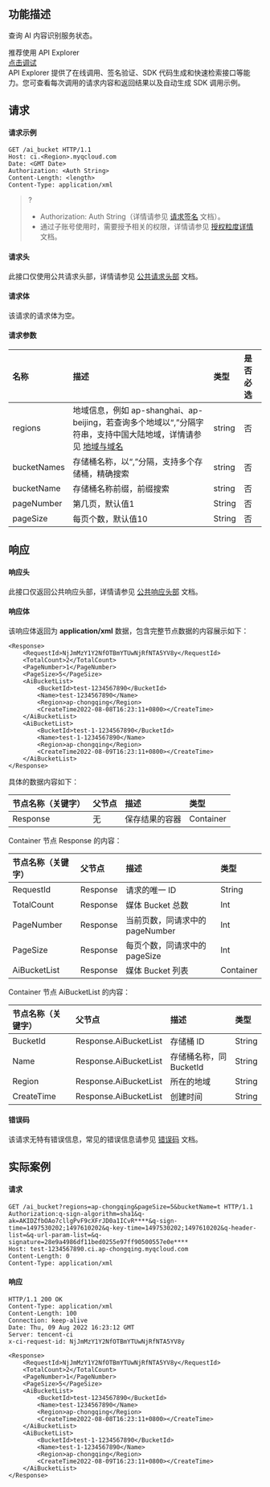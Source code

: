 ## 功能描述

查询 AI 内容识别服务状态。

<div class="rno-api-explorer">
    <div class="rno-api-explorer-inner">
        <div class="rno-api-explorer-hd">
            <div class="rno-api-explorer-title">
                推荐使用 API Explorer
            </div>
            <a href="https://console.cloud.tencent.com/api/explorer?Product=cos&Version=2018-11-26&Action=DescribeMediaBuckets&SignVersion=" class="rno-api-explorer-btn" hotrep="doc.api.explorerbtn" target="_blank"><i class="rno-icon-explorer"></i>点击调试</a>
        </div>
        <div class="rno-api-explorer-body">
            <div class="rno-api-explorer-cont">
                API Explorer 提供了在线调用、签名验证、SDK 代码生成和快速检索接口等能力。您可查看每次调用的请求内容和返回结果以及自动生成 SDK 调用示例。
            </div>
        </div>
    </div>
</div>



## 请求

#### 请求示例

```shell
GET /ai_bucket HTTP/1.1
Host: ci.<Region>.myqcloud.com
Date: <GMT Date>
Authorization: <Auth String>
Content-Length: <length>
Content-Type: application/xml

```

>?
> - Authorization: Auth String（详情请参见 [请求签名](https://intl.cloud.tencent.com/document/product/436/7778) 文档）。
> - 通过子账号使用时，需要授予相关的权限，详情请参见 [授权粒度详情](https://intl.cloud.tencent.com/document/product/1045/49896) 文档。
>

#### 请求头

此接口仅使用公共请求头部，详情请参见 [公共请求头部](https://intl.cloud.tencent.com/document/product/1045/49351) 文档。

#### 请求体

该请求的请求体为空。

#### 请求参数



| 名称        |  描述                     | 类型   |是否必选 |
| :---------- | :----- | :------------------ | :------- |
| regions     |  地域信息，例如 ap-shanghai、ap-beijing，若查询多个地域以“,”分隔字符串，支持中国大陆地域，详情请参见 [地域与域名](https://intl.cloud.tencent.com/document/product/1045/33423) |string |  否    |
| bucketNames | 存储桶名称，以“,”分隔，支持多个存储桶，精确搜索  |string |否 |
| bucketName  | 存储桶名称前缀，前缀搜索        |string |  否       |
| pageNumber  | 第几页，默认值1    | String | 否     |
| pageSize    | 每页个数，默认值10 | String | 否     |


## 响应

#### 响应头

此接口仅返回公共响应头部，详情请参见 [公共响应头部](https://intl.cloud.tencent.com/document/product/1045/49352) 文档。

#### 响应体

该响应体返回为 **application/xml** 数据，包含完整节点数据的内容展示如下：

```shell
<Response>
    <RequestId>NjJmMzY1Y2NfOTBmYTUwNjRfNTA5YV8y</RequestId>
    <TotalCount>2</TotalCount>
    <PageNumber>1</PageNumber>
    <PageSize>5</PageSize>
    <AiBucketList>
        <BucketId>test-1234567890</BucketId>
        <Name>test-1234567890</Name>
        <Region>ap-chongqing</Region>
        <CreateTime2022-08-08T16:23:11+0800></CreateTime>
    </AiBucketList>
    <AiBucketList>
        <BucketId>test-1-1234567890</BucketId>
        <Name>test-1-1234567890</Name>
        <Region>ap-chongqing</Region>
        <CreateTime2022-08-09T16:23:11+0800></CreateTime>
    </AiBucketList>
</Response>
```

具体的数据内容如下：

| 节点名称（关键字） | 父节点 | 描述           | 类型      |
| :----------------- | :----- | :------------- | :-------- |
| Response           | 无     | 保存结果的容器 | Container |

Container 节点 Response 的内容：

| 节点名称（关键字） | 父节点   | 描述                            | 类型      |
| :----------------- | :------- | :------------------------------ | :-------- |
| RequestId          | Response | 请求的唯一 ID                   | String    |
| TotalCount         | Response | 媒体 Bucket 总数                | Int       |
| PageNumber         | Response | 当前页数，同请求中的 pageNumber | Int       |
| PageSize           | Response | 每页个数，同请求中的 pageSize   | Int       |
| AiBucketList    | Response | 媒体 Bucket 列表                | Container |

Container 节点 AiBucketList 的内容：

| 节点名称（关键字） | 父节点                   | 描述                    | 类型   |
| :----------------- | :----------------------- | :---------------------- | :----- |
| BucketId           | Response.AiBucketList | 存储桶 ID               | String |
| Name               | Response.AiBucketList | 存储桶名称，同 BucketId | String |
| Region             | Response.AiBucketList | 所在的地域              | String |
| CreateTime         | Response.AiBucketList | 创建时间                | String |

#### 错误码

该请求无特有错误信息，常见的错误信息请参见 [错误码](https://intl.cloud.tencent.com/document/product/1045/49353) 文档。

## 实际案例

#### 请求

```shell
GET /ai_bucket?regions=ap-chongqing&pageSize=5&bucketName=t HTTP/1.1
Authorization:q-sign-algorithm=sha1&q-ak=AKIDZfbOAo7cllgPvF9cXFrJD0a1ICvR****&q-sign-time=1497530202;1497610202&q-key-time=1497530202;1497610202&q-header-list=&q-url-param-list=&q-signature=28e9a4986df11bed0255e97ff90500557e0e****
Host: test-1234567890.ci.ap-chongqing.myqcloud.com
Content-Length: 0
Content-Type: application/xml

```

#### 响应

```shell
HTTP/1.1 200 OK
Content-Type: application/xml
Content-Length: 100
Connection: keep-alive
Date: Thu, 09 Aug 2022 16:23:12 GMT
Server: tencent-ci
x-ci-request-id: NjJmMzY1Y2NfOTBmYTUwNjRfNTA5YV8y

<Response>
    <RequestId>NjJmMzY1Y2NfOTBmYTUwNjRfNTA5YV8y</RequestId>
    <TotalCount>2</TotalCount>
    <PageNumber>1</PageNumber>
    <PageSize>5</PageSize>
    <AiBucketList>
        <BucketId>test-1234567890</BucketId>
        <Name>test-1234567890</Name>
        <Region>ap-chongqing</Region>
        <CreateTime2022-08-08T16:23:11+0800></CreateTime>
    </AiBucketList>
    <AiBucketList>
        <BucketId>test-1-1234567890</BucketId>
        <Name>test-1-1234567890</Name>
        <Region>ap-chongqing</Region>
        <CreateTime2022-08-09T16:23:11+0800></CreateTime>
    </AiBucketList>
</Response>
```
